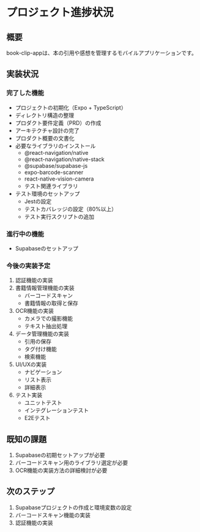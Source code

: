# プロジェクト進捗状況

## 概要
book-clip-appは、本の引用や感想を管理するモバイルアプリケーションです。

## 実装状況

### 完了した機能
- プロジェクトの初期化（Expo + TypeScript）
- ディレクトリ構造の整理
- プロダクト要件定義（PRD）の作成
- アーキテクチャ設計の完了
- プロダクト概要の文書化
- 必要なライブラリのインストール
  - @react-navigation/native
  - @react-navigation/native-stack
  - @supabase/supabase-js
  - expo-barcode-scanner
  - react-native-vision-camera
  - テスト関連ライブラリ
- テスト環境のセットアップ
  - Jestの設定
  - テストカバレッジの設定（80%以上）
  - テスト実行スクリプトの追加

### 進行中の機能
- Supabaseのセットアップ

### 今後の実装予定
1. 認証機能の実装
2. 書籍情報管理機能の実装
   - バーコードスキャン
   - 書籍情報の取得と保存
3. OCR機能の実装
   - カメラでの撮影機能
   - テキスト抽出処理
4. データ管理機能の実装
   - 引用の保存
   - タグ付け機能
   - 検索機能
5. UI/UXの実装
   - ナビゲーション
   - リスト表示
   - 詳細表示
6. テスト実装
   - ユニットテスト
   - インテグレーションテスト
   - E2Eテスト

## 既知の課題
1. Supabaseの初期セットアップが必要
2. バーコードスキャン用のライブラリ選定が必要
3. OCR機能の実装方法の詳細検討が必要

## 次のステップ
1. Supabaseプロジェクトの作成と環境変数の設定
2. バーコードスキャン機能の実装
3. 認証機能の実装
